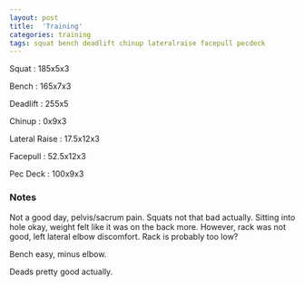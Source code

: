```yaml
---
layout: post
title:  'Training'
categories: training
tags: squat bench deadlift chinup lateralraise facepull pecdeck
---
```


Squat       :   185x5x3

Bench       :   165x7x3

Deadlift    :   255x5

Chinup      :   0x9x3

Lateral Raise   :   17.5x12x3

Facepull    :   52.5x12x3

Pec Deck    :   100x9x3

### Notes

Not a good day, pelvis/sacrum pain. Squats not that bad actually. Sitting into hole okay,
weight felt like it was on the back more. However, rack was not good, left lateral elbow
discomfort. Rack is probably too low?

Bench easy, minus elbow.

Deads pretty good actually.
